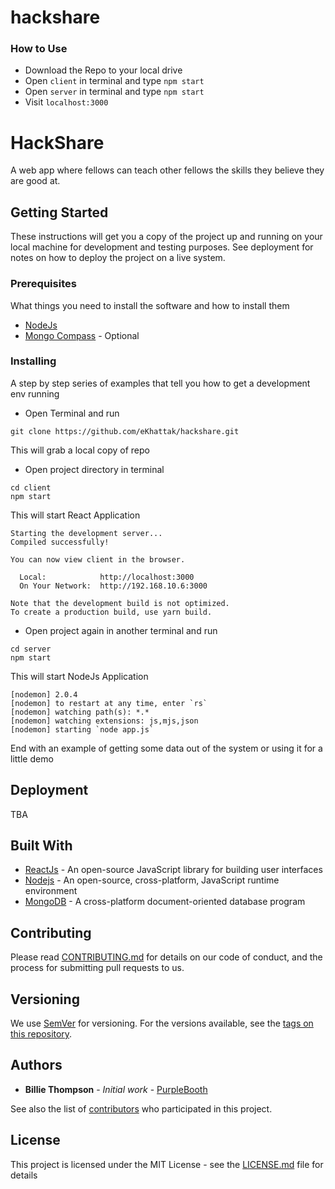 # hackshare

### How to Use

- Download the Repo to your local drive
- Open `client` in terminal and type `npm start`
- Open `server` in terminal and type `npm start`
- Visit `localhost:3000`

# HackShare

A web app where fellows can teach other fellows the skills they believe they are good at.

## Getting Started

These instructions will get you a copy of the project up and running on your local machine for development and testing purposes. See deployment for notes on how to deploy the project on a live system.

### Prerequisites

What things you need to install the software and how to install them

- [NodeJs](https://nodejs.org/)
- [Mongo Compass](https://www.mongodb.com/products/compass) - Optional

### Installing

A step by step series of examples that tell you how to get a development env running

- Open Terminal and run

```
git clone https://github.com/eKhattak/hackshare.git
```

This will grab a local copy of repo

- Open project directory in terminal

```
cd client
npm start
```

This will start React Application

```
Starting the development server...
Compiled successfully!

You can now view client in the browser.

  Local:            http://localhost:3000
  On Your Network:  http://192.168.10.6:3000

Note that the development build is not optimized.
To create a production build, use yarn build.
```

- Open project again in another terminal and run

```
cd server
npm start
```

This will start NodeJs Application

```
[nodemon] 2.0.4
[nodemon] to restart at any time, enter `rs`
[nodemon] watching path(s): *.*
[nodemon] watching extensions: js,mjs,json
[nodemon] starting `node app.js`
```

End with an example of getting some data out of the system or using it for a little demo

## Deployment

TBA

## Built With

- [ReactJs](https://reactjs.org/) - An open-source JavaScript library for building user interfaces
- [Nodejs](https://nodejs.org/) - An open-source, cross-platform, JavaScript runtime environment
- [MongoDB](http://mongodb.com/) - A cross-platform document-oriented database program

## Contributing

Please read [CONTRIBUTING.md](https://gist.github.com/PurpleBooth/b24679402957c63ec426) for details on our code of conduct, and the process for submitting pull requests to us.

## Versioning

We use [SemVer](http://semver.org/) for versioning. For the versions available, see the [tags on this repository](https://github.com/your/project/tags).

## Authors

- **Billie Thompson** - _Initial work_ - [PurpleBooth](https://github.com/PurpleBooth)

See also the list of [contributors](https://github.com/your/project/contributors) who participated in this project.

## License

This project is licensed under the MIT License - see the [LICENSE.md](LICENSE.md) file for details
